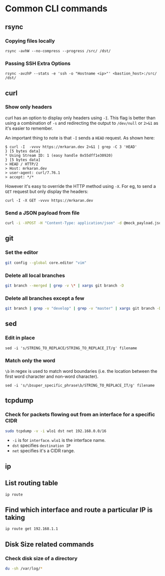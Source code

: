 # Common CLI commands

## rsync

### Copying files locally

```
rsync -avhW --no-compress --progress /src/ /dst/
```

### Passing SSH Extra Options

```
rsync -avzhP --stats -e 'ssh -o "Hostname <ip>"' <bastion_host>:/src/ /dst/
```

## curl

### Show only headers

curl has an option to display only headers using `-I`. This flag is better than using a combination of `-s` and redirecting the output to `/dev/null` or `2>&1` as it's easier to remember.

An important thing to note is that `-I` sends a `HEAD` request. As shown here:

```shell
$ curl -I  -vvvv https://mrkaran.dev 2>&1 | grep -C 3 'HEAD'
} [5 bytes data]
* Using Stream ID: 1 (easy handle 0x55dff1e30920)
} [5 bytes data]
> HEAD / HTTP/2
> Host: mrkaran.dev
> user-agent: curl/7.76.1
> accept: */*
```

However it's easy to override the HTTP method using `-X`. For eg, to send a `GET` request but only display the headers:

```
curl -I -X GET -vvvv https://mrkaran.dev
```

### Send a JSON payload from file

```sh
curl -i -XPOST -H "Content-Type: application/json" -d @mock_payload.json http://localhost:6000/endpoint
```

## git

### Set the editor

```sh
git config --global core.editor "vim"
```

### Delete all local branches

```sh
git branch --merged | grep -v \* | xargs git branch -D
```

### Delete all branches except a few

```sh
git branch | grep -v "develop" | grep -v "master" | xargs git branch -D
```

## sed

### Edit in place

`sed -i 's/STRING_TO_REPLACE/STRING_TO_REPLACE_IT/g' filename`

### Match only the word

`\b` in regex is used to match word boundaries (i.e. the location between the first word character and non-word character).

`sed -i 's/\bsuper_specific_phrase\b/STRING_TO_REPLACE_IT/g' filename`

## tcpdump

### Check for packets flowing out from an interface for a specific CIDR

```bash
sudo tcpdump -v -i wlo1 dst net 192.168.0.0/16
```

- `-i` is for `interface`. `wlo1` is the interface name.
- `dst` specifies `destination IP`
- `net` specifies it's a CIDR range.

## ip

## List routing table

```sh
ip route
```

## Find which interface and route a particular IP is taking

```sh
ip route get 192.168.1.1
```

## Disk Size related commands

### Check disk size of a directory

```sh
du -sh /var/log/*
```
